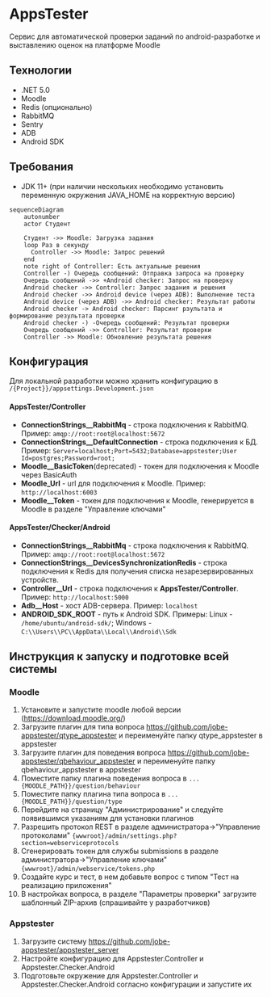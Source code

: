 # AppsTester
Сервис для автоматической проверки заданий по android-разработке и выставлению оценок на платформе Moodle

## Технологии
* .NET 5.0
* Moodle
* Redis (опционально)
* RabbitMQ
* Sentry
* ADB
* Android SDK


## Требования
- JDK 11+ (при наличии нескольких необходимо установить переменную окружения JAVA_HOME на корректную версию)

```mermaid
sequenceDiagram
    autonumber
    actor Студент

    Студент ->> Moodle: Загрузка задания
    loop Раз в секунду
      Controller ->> Moodle: Запрос решений
    end
    note right of Controller: Есть актуальные решения
    Controller -) Очередь сообщений: Отправка запроса на проверку
    Очередь сообщений ->> +Android checker: Запрос на проверку
    Android checker ->> Controller: Запрос задания и решения
    Android checker ->> Android device (через ADB): Выполнение теста
    Android device (через ADB) ->> Android checker: Результат работы
    Android checker -> Android checker: Парсинг рзультата и формирование результата проверки
    Android checker -) -Очередь сообщений: Результат проверки
    Очередь сообщений ->> Controller: Результат проверки
    Controller ->> Moodle: Обновление результата решения
```


## Конфигурация
Для локальной разработки можно хранить конфигурацию в `/{Project}}/appsettings.Development.json`
#### AppsTester/Controller
* **ConnectionStrings__RabbitMq** - строка подключения к RabbitMQ. Пример: ```amqp://root:root@localhost:5672```
* **ConnectionStrings__DefaultConnection** - строка подключения к БД. Пример: ```Server=localhost;Port=5432;Database=appstester;User Id=postgres;Password=root;```
* **Moodle__BasicToken**(deprecated) - токен для подключения к Moodle через BasicAuth
* **Moodle_Url** - url для подключения к Moodle. Пример: ```http://localhost:6003```
* **Moodle__Token** - токен для подключения к Moodle, генерируется в Moodle в разделе "Управление ключами"
#### AppsTester/Checker/Android
* **ConnectionStrings__RabbitMq** - строка подключения к RabbitMQ. Пример: ```amqp://root:root@localhost:5672```
* **ConnectionStrings__DevicesSynchronizationRedis** - строка подключения к Redis для получения списка незарезервированных устройств.
* **Controller__Url** - строка подключения к **AppsTester/Controller**. Пример: ```http://localhost:5000```
* **Adb__Host** - хост ADB-сервера. Пример: ```localhost```
* **ANDROID_SDK_ROOT** - путь к Android SDK. Примеры: Linux - ```/home/ubuntu/android-sdk/```; Windows - ```C:\\Users\\PC\\AppData\\Local\\Android\\Sdk```

## Инструкция к запуску и подготовке всей системы
### Moodle
1. Установите и запустите moodle любой версии (https://download.moodle.org/)
2. Загрузите плагин для типа вопроса https://github.com/jobe-appstester/qtype_appstester и переименуйте папку qtype_appstester в appstester
3. Загрузите плагин для поведения вопроса https://github.com/jobe-appstester/qbehaviour_appstester и переименуйте папку qbehaviour_appstester в appstester
4. Поместите папку плагина поведения вопроса в ```...{MOODLE_PATH}}/question/behaviour```
5. Поместите папку плагина типа вопроса в ```...{MOODLE_PATH}}/question/type```
6. Перейдите на страницу "Администрирование" и следуйте появившимся указаниям для установки плагинов
7. Разрешить протокол REST в разделе администратора->"Управление протоколами" ```{wwwroot}/admin/settings.php?section=webserviceprotocols```
8. Сгенерировать токен для службы submissions в разделе администратора->"Управление ключами" ```{wwwroot}/admin/webservice/tokens.php```
9. Создайте курс и тест, в нем добавьте вопрос с типом "Тест на реализацию приложения"
10. В настройках вопроса, в разделе "Параметры проверки" загрузите шаблонный ZIP-архив (спрашивайте у разработчиков)
### Appstester
1. Загрузите систему https://github.com/jobe-appstester/appstester_server
2. Настройте конфигурацию для Appstester.Controller и Appstester.Checker.Android
3. Подготовьте окружение для Appstester.Controller и Appstester.Checker.Android согласно конфигурации и запустите их